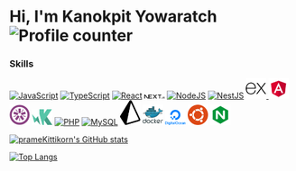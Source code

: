 # Hi, I'm Kanokpit Yowaratch <img src="https://komarev.com/ghpvc/?username=kanokpit-yowaratch&style=flat-square&color=blue" alt="Profile counter" />

### Skills

<p align="left">
<a href="https://developer.mozilla.org/en-US/docs/Web/JavaScript" target="_blank" rel="noreferrer"><img src="https://raw.githubusercontent.com/danielcranney/readme-generator/main/public/icons/skills/javascript-colored.svg" width="36" alt="JavaScript" /></a>
<a href="https://www.typescriptlang.org/" target="_blank" rel="noreferrer"><img src="https://raw.githubusercontent.com/danielcranney/readme-generator/main/public/icons/skills/typescript-colored.svg" width="36" alt="TypeScript" /></a>
<a href="https://reactjs.org/" target="_blank" rel="noreferrer"><img src="https://raw.githubusercontent.com/danielcranney/readme-generator/main/public/icons/skills/react-colored.svg" width="36" alt="React" /></a>
<a href="https://nextjs.org/" target="_blank" rel="noreferrer"><img src="./public/next.svg" width="36" alt="NextJS" /></a>
<a href="https://nodejs.org/en/" target="_blank" rel="noreferrer"><img src="https://raw.githubusercontent.com/danielcranney/readme-generator/main/public/icons/skills/nodejs-colored.svg" width="36" alt="NodeJS" /></a>
<a href="http://nestjs.com/" target="blank"><img src="https://nestjs.com/img/logo-small.svg" width="35" alt="NestJS" /></a>
<a href="https://expressjs.com/" target="blank"><img src="./public/expressjs.svg" width="36" alt="Express" />
</a>
<a href="https://angular.io/" target="_blank" rel="noreferrer"><img src="./public/angular.svg" width="36" alt="Angular" /></a>
<a href="https://jasmine.github.io/" target="_blank" rel="noreferrer"><img src="./public/jasmine.svg" width="36" alt="Jasmine" /></a>
<a href="https://karma-runner.github.io/latest/index.html" target="_blank" rel="noreferrer"><img src="./public/karma.svg" width="36" alt="Karma" /></a>
<a href="https://www.php.net/" target="_blank" rel="noreferrer"><img src="https://raw.githubusercontent.com/danielcranney/readme-generator/main/public/icons/skills/php-colored.svg" width="36" alt="PHP" /></a>
<a href="https://www.mysql.com/" target="_blank" rel="noreferrer"><img src="https://raw.githubusercontent.com/danielcranney/readme-generator/main/public/icons/skills/mysql-colored.svg" width="36" alt="MySQL" /></a>
<a href="https://www.prisma.io/" target="_blank" rel="noreferrer"><img src="./public/prisma.svg" width="36" alt="Prisma" /></a>
<a href="https://www.docker.com/" target="_blank" rel="noreferrer"><img src="./public/docker.svg" width="36" alt="Docker" /></a>
<a href="https://www.digitalocean.com/" target="_blank" rel="noreferrer"><img src="./public/digitalocean.svg" width="36" alt="Digitalocean" /></a>
<a href="https://ubuntu.com/" target="_blank" rel="noreferrer"><img src="./public/ubuntu.svg" width="36" alt="Ubuntu" /></a>
<a href="https://www.nginx.com/" target="_blank" rel="noreferrer"><img src="./public/nginx.svg" width="36" alt="Nginx" /></a>
</p>

<a href="http://www.github.com/kanokpit-yowaratch"><img src="https://github-readme-stats.vercel.app/api?username=kanokpit-yowaratch&show_icons=true&hide=&count_private=true&title_color=0891b2&text_color=ffffff&icon_color=0891b2&bg_color=1c1917&hide_border=true&show_icons=true" alt="prameKittikorn's GitHub stats" /></a>

[![Top Langs](https://github-readme-stats.vercel.app/api/top-langs/?username=kanokpit-yowaratch)](https://github.com/anuraghazra/github-readme-stats)
